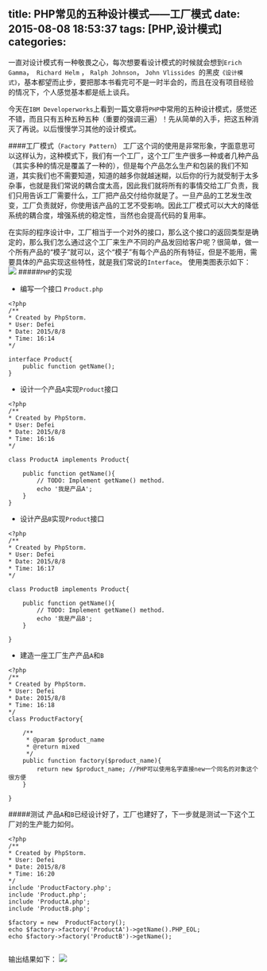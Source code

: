 title: PHP常见的五种设计模式——工厂模式
date: 2015-08-08 18:53:37
tags: [PHP,设计模式]
categories:
---
一直对设计模式有一种敬畏之心，每次想要看设计模式的时候就会想到`Erich Gamma`，` Richard Helm` ， `Ralph Johnson`， `John Vlissides `的黑皮`《设计模式》`，基本都望而止步，要把那本书看完可不是一时半会的，而且在没有项目经验的情况下，个人感觉基本都是纸上谈兵。

今天在`IBM Developerworks`上看到一篇文章将`PHP`中常用的五种设计模式，感觉还不错，而且只有五种五种五种（重要的强调三遍）！先从简单的入手，把这五种消灭了再说。以后慢慢学习其他的设计模式。

####工厂模式（`Factory Pattern`）
工厂这个词的使用是非常形象，字面意思可以这样认为，这种模式下，我们有一个工厂，这个工厂生产很多一种或者几种产品（其实多种的情况是覆盖了一种的），但是每个产品怎么生产和包装的我们不知道，其实我们也不需要知道，知道的越多你就越迷糊，以后你的行为就受制于太多杂事，也就是我们常说的耦合度太高，因此我们就将所有的事情交给工厂负责，我们只用告诉工厂需要什么，工厂把产品交付给你就是了。一旦产品的工艺发生改变，工厂负责就好，你使用该产品的工艺不受影响。因此工厂模式可以大大的降低系统的耦合度，增强系统的稳定性，当然也会提高代码的复用率。

在实际的程序设计中，工厂相当于一个对外的接口，那么这个接口的返回类型是确定的，那么我们怎么通过这个工厂来生产不同的产品发回给客户呢？很简单，做一个所有产品的“模子”就可以，这个“模子”有每个产品的所有特征，但是不能用，需要具体的产品实现这些特性，就是我们常说的`Interface`。
使用类图表示如下：
![](/images/archive/img_Factory_Pattern.png)
#####`PHP`的实现
* 编写一个接口 `Product.php`  

```
<?php
/**
* Created by PhpStorm.
* User: Defei
* Date: 2015/8/8
* Time: 16:14
*/
 
interface Product{
    public function getName();
}
```

<!--more-->

*  设计一个产品`A`实现`Product`接口

```
<?php
/**
* Created by PhpStorm.
* User: Defei
* Date: 2015/8/8
* Time: 16:16
*/

class ProductA implements Product{
 
    public function getName(){
        // TODO: Implement getName() method.
        echo '我是产品A';
    }
}
```

*   设计产品`B`实现`Product`接口

```
<?php
/**
* Created by PhpStorm.
* User: Defei
* Date: 2015/8/8
* Time: 16:17
*/
 
class ProductB implements Product{
 
    public function getName(){
        // TODO: Implement getName() method.
        echo '我是产品B';
    }
 
}
```

* 建造一座工厂生产产品`A`和`B`

```
<?php
/**
* Created by PhpStorm.
* User: Defei
* Date: 2015/8/8
* Time: 16:18
*/
class ProductFactory{
 
    /**
     * @param $product_name
     * @return mixed
     */
    public function factory($product_name){
        return new $product_name; //PHP可以使用名字直接new一个同名的对象这个很方便
    }
 
}
```

#####测试
产品`A`和`B`已经设计好了，工厂也建好了，下一步就是测试一下这个工厂对的生产能力如何。
```
<?php
/**
* Created by PhpStorm.
* User: Defei
* Date: 2015/8/8
* Time: 16:20
*/
include 'ProductFactory.php';
include 'Product.php';
include 'ProductA.php';
include 'ProductB.php';
 
$factory = new  ProductFactory();
echo $factory->factory('ProductA')->getName().PHP_EOL;
echo $factory->factory('ProductB')->getName();
 
```
输出结果如下：
![](/images/archive/img_factory_pattern.png)


